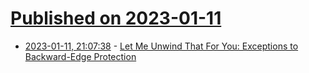 # [Published on 2023-01-11](index.md)

* [2023-01-11, 21:07:38](https://lobste.rs/s/djmase/let_me_unwind_for_you_exceptions_backward) - [Let Me Unwind That For You: Exceptions to Backward-Edge Protection](https://download.vusec.net/papers/chop_ndss23.pdf)

